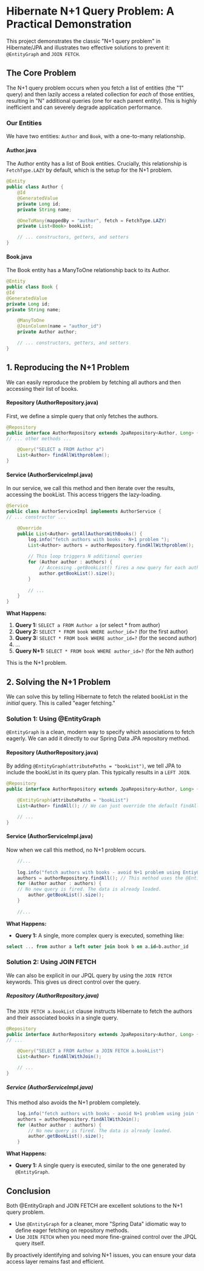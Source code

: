 # **Hibernate N+1 Query Problem: A Practical Demonstration**

This project demonstrates the classic "N+1 query problem" in Hibernate/JPA and illustrates two effective solutions to prevent it: `@EntityGraph` and `JOIN FETCH`.

## **The Core Problem**

The N+1 query problem occurs when you fetch a list of entities (the "1" query) and then lazily access a related collection for *each* of those entities, resulting in "N" additional queries (one for each parent entity). This is highly inefficient and can severely degrade application performance.

### **Our Entities**

We have two entities: `Author` and `Book`, with a one-to-many relationship.

#### **Author.java**
The Author entity has a list of Book entities. Crucially, this relationship is `FetchType.LAZY` by default, which is the setup for the N+1 problem.  
``` java
@Entity  
public class Author {  
    @Id  
    @GeneratedValue  
    private Long id;  
    private String name;

    @OneToMany(mappedBy = "author", fetch = FetchType.LAZY)  
    private List<Book> bookList;

    // ... constructors, getters, and setters  
}
```

#### **Book.java**  
The Book entity has a ManyToOne relationship back to its Author.
``` java
@Entity  
public class Book {  
@Id  
@GeneratedValue  
private Long id;  
private String name;

    @ManyToOne  
    @JoinColumn(name = "author_id")  
    private Author author;

    // ... constructors, getters, and setters  
}
```

## **1. Reproducing the N+1 Problem**

We can easily reproduce the problem by fetching all authors and then accessing their list of books.

#### **Repository (AuthorRepository.java)**  
First, we define a simple query that only fetches the authors.  
``` java
@Repository  
public interface AuthorRepository extends JpaRepository<Author, Long> {  
// ... other methods ...

    @Query("SELECT a FROM Author a")  
    List<Author> findAllWithproblem();  
}
```

#### **Service (AuthorServiceImpl.java)**
In our service, we call this method and then iterate over the results, accessing the bookList. This access triggers the lazy-loading.  

``` java
@Service  
public class AuthorServiceImpl implements AuthorService {  
// ... constructor ...

    @Override  
    public List<Author> getAllAuthorsWithBooks() {  
        log.info("fetch authors with books - N+1 problem ");  
        List<Author> authors = authorRepository.findAllWithproblem();  
          
        // This loop triggers N additional queries  
        for (Author author : authors) {  
            // Accessing .getBookList() fires a new query for each author  
            author.getBookList().size();   
        }  
          
        // ...  
    }  
}
```

**What Happens:**

1. **Query 1:** `SELECT a FROM Author a` (or select * from author)
2. **Query 2:** `SELECT * FROM book WHERE author_id=?` (for the first author)
3. **Query 3:** `SELECT * FROM book WHERE author_id=?` (for the second author)
4. ...
5. **Query N+1:** `SELECT * FROM book WHERE author_id=?` (for the Nth author)

This is the N+1 problem.

## **2. Solving the N+1 Problem**

We can solve this by telling Hibernate to fetch the related bookList in the *initial* query. This is called "eager fetching."

### **Solution 1: Using @EntityGraph**

`@EntityGraph` is a clean, modern way to specify which associations to fetch eagerly. We can add it directly to our Spring Data JPA repository method.

#### **Repository (AuthorRepository.java)**
By adding `@EntityGraph(attributePaths = "bookList")`, we tell JPA to include the bookList in its query plan. This typically results in a `LEFT JOIN`.  
``` java
@Repository  
public interface AuthorRepository extends JpaRepository<Author, Long> {

    @EntityGraph(attributePaths = "bookList")  
    List<Author> findAll(); // We can just override the default findAll()

    // ...  
}
```

#### **Service (AuthorServiceImpl.java)**

Now when we call this method, no N+1 problem occurs.  
``` java
    //...
    
    log.info("fetch authors with books - avoid N+1 problem using EntiyGraph");  
    authors = authorRepository.findAll(); // This method uses the @EntityGraph  
    for (Author author : authors) {  
    // No new query is fired. The data is already loaded.  
        author.getBookList().size();  
    }
    
    //...
```

**What Happens:**

* **Query 1:** A single, more complex query is executed, something like: 
``` SQL
select ... from author a left outer join book b on a.id=b.author_id
```

### **Solution 2: Using JOIN FETCH**

We can also be explicit in our JPQL query by using the `JOIN FETCH` keywords. This gives us direct control over the query.

##### **Repository (AuthorRepository.java)**
The `JOIN FETCH a.bookList` clause instructs Hibernate to fetch the authors and their associated books in a single query.  
``` java
@Repository  
public interface AuthorRepository extends JpaRepository<Author, Long> {  
// ...

    @Query("SELECT a FROM Author a JOIN FETCH a.bookList")  
    List<Author> findAllWithJoin();

    // ...  
}
```

##### **Service (AuthorServiceImpl.java)**
This method also avoids the N+1 problem completely.  
``` java
    log.info("fetch authors with books - avoid N+1 problem using join fetch");  
    authors = authorRepository.findAllWithJoin();  
    for (Author author : authors) {  
        // No new query is fired. The data is already loaded.  
        author.getBookList().size();  
    }
```

**What Happens:**

* **Query 1:** A single query is executed, similar to the one generated by `@EntityGraph`.

## **Conclusion**

Both @EntityGraph and JOIN FETCH are excellent solutions to the N+1 query problem.

* Use `@EntityGraph` for a cleaner, more "Spring Data" idiomatic way to define eager fetching on repository methods.
* Use `JOIN FETCH` when you need more fine-grained control over the JPQL query itself.

By proactively identifying and solving N+1 issues, you can ensure your data access layer remains fast and efficient.